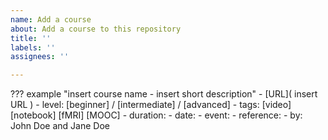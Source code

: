 ```yaml
---
name: Add a course
about: Add a course to this repository
title: ''
labels: ''
assignees: ''

---
```


??? example "insert course name - insert short description"
    - [URL]( insert URL )
    - level: [beginner] / [intermediate] / [advanced]
    - tags: [video] [notebook] [fMRI] [MOOC]
    - duration:
    - date:
    - event:
    - reference:
    - by: John Doe and Jane Doe
